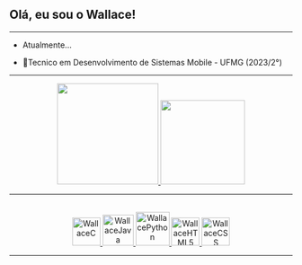 ## Olá, eu sou o Wallace!
------------------------------------------------------------------
- Atualmente...
<!-- 👨🏽‍💻Graduando em Ciência da Computação - Puc Minas (2026/1°)-->
- 📱Tecnico em Desenvolvimento de Sistemas Mobile - UFMG (2023/2°)
------------------------------------------------------------------
<div align="center">
  <a href="https://github.com/Olivwallace">
  <img height="180em" src="https://github-readme-stats.vercel.app/api?username=Olivwallace&show_icons=true&theme=dark&icon_color=00bffff&bg_color=90,10111e,00ffff&title_color=00bfff&include_all_commits=true&count_private=true"/>
  <img height="150em" src="https://github-readme-stats.vercel.app/api/top-langs/?username=Olivwallace&layout=compact&title_color=00bfff&langs_count=7&theme=dark&bg_color=90,10111e,00ffff"/>
</div>

------------------------------------------------------------------

<div align = "center" style="display: inline_block"><br>
  <img aling= "center" alt = "WallaceC" height="50" width="50" src="https://cdn.jsdelivr.net/gh/devicons/devicon/icons/c/c-original.svg" />
  <img aling = "center" alt = "WallaceJava" height="55" width="55" src="https://cdn.jsdelivr.net/gh/devicons/devicon/icons/java/java-original-wordmark.svg" />
  <img aling= "center" alt = "WallacePython" height="60" width="60" src="https://cdn.jsdelivr.net/gh/devicons/devicon/icons/python/python-original.svg" />
  <img aling= "center" alt = "WallaceHTML5" height="50" width="50" src="https://cdn.jsdelivr.net/gh/devicons/devicon/icons/html5/html5-original.svg" />
  <img aling= "center" alt = "WallaceCSS" height="50" width="50" src="https://cdn.jsdelivr.net/gh/devicons/devicon/icons/css3/css3-original.svg" />
</div>

------------------------------------------------------------------

<!--
**Olivwallace/Olivwallace** is a ✨ _special_ ✨ repository because its `README.md` (this file) appears on your GitHub profile.

Here are some ideas to get you started:

- 🔭 I’m currently working on ...
- 🌱 I’m currently learning ...
- 👯 I’m looking to collaborate on ...
- 🤔 I’m looking for help with ...
- 💬 Ask me about ...
- 📫 How to reach me: ...
- 😄 Pronouns: ...
- ⚡ Fun fact: ...
-->
